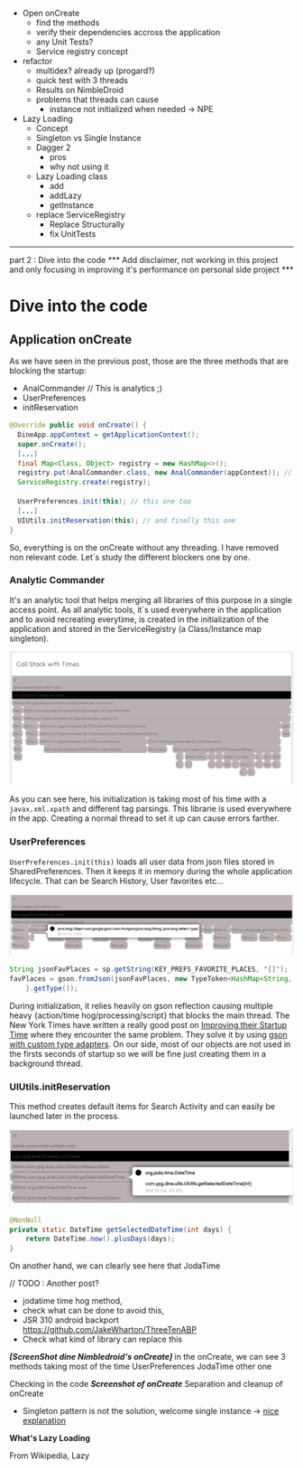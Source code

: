 - Open onCreate
  - find the methods
  - verify their dependencies accross the application
  - any Unit Tests?
  - Service registry concept
- refactor
  - multidex? already up (progard?)
  - quick test with 3 threads
  - Results on NimbleDroid
  - problems that threads can cause
    - instance not initialized when needed -> NPE
- Lazy Loading
  - Concept
  - Singleton vs Single Instance
  - Dagger 2
    - pros
    - why not using it
  - Lazy Loading class
    - add
    - addLazy
    - getInstance
  - replace ServiceRegistry
    - Replace Structurally
    - fix UnitTests

_________________________________________________
part 2 : Dive into the code
*** Add disclaimer, not working in this project and only focusing in improving it's performance on personal side project ***

# Dive into the code
## Application onCreate
As we have seen in the previous post, those are the three methods that are blocking the startup:
- AnalCommander // This is analytics ;)
- UserPreferences
- initReservation


```java
@Override public void onCreate() {
  DineApp.appContext = getApplicationContext();
  super.onCreate();
  [...]
  final Map<Class, Object> registry = new HashMap<>();
  registry.put(AnalCommander.class, new AnalCommander(appContext)); // this one is blocking
  ServiceRegistry.create(registry);

  UserPreferences.init(this); // this one too
  [...]
  UIUtils.initReservation(this); // and finally this one
}
```

So, everything is on the onCreate without any threading. I have removed non relevant code. Let`s study the different blockers one by one.

### Analytic Commander
It's an analytic tool that helps merging all libraries of this purpose in a single access point. As all analytic tools, it`s used everywhere in the application and to avoid recreating everytime, is created in the initialization of the application and stored in the ServiceRegistry (a Class/Instance map singleton).

[![Analytic Commander][callstack_oncreate_analcommander]][callstack_oncreate_link]

As you can see here, his initialization is taking most of his time with a `javax.xml.xpath` and different tag parsings. This librarie is used everywhere in the app. Creating a normal thread to set it up can cause errors farther.

### UserPreferences
`UserPreferences.init(this)` loads all user data from json files stored in SharedPreferences. Then it keeps it in memory during the whole application lifecycle. That can be Search History, User favorites etc...

[![User Preferences][callstack_oncreate_userpreference]][callstack_oncreate_link]

```java
String jsonFavPlaces = sp.getString(KEY_PREFS_FAVORITE_PLACES, "[]");
favPlaces = gson.fromJson(jsonFavPlaces, new TypeToken<HashMap<String, DineMerchantPreference>>() {
    }.getType());
```
During initialization, it relies heavily on gson reflection causing multiple heavy {action/time hog/processing/script} that blocks the main thread. The New York Times have written a really good post on [Improving their Startup Time][newyorktimes_improvingstartuptime] where they encounter the same problem. They solve it by using [gson with custom type adapters][gson_custom_types]. On our side, most of our objects are not used in the firsts seconds of startup so we will be fine just creating them in a background thread.

### UIUtils.initReservation
This method creates default items for Search Activity and can easily be launched later in the process.


![UIUtils initReservation][callstack_oncreate_uiutils_joda]

```java
@NonNull
private static DateTime getSelectedDateTime(int days) {
    return DateTime.now().plusDays(days);
}
```
On another hand, we can clearly see here that JodaTime

// TODO : Another post?
- jodatime time hog method,
- check what can be done to avoid this,
- JSR 310 android backport https://github.com/JakeWharton/ThreeTenABP
- Check what kind of library can replace this









***[ScreenShot dine Nimbledroid's onCreate]***
in the onCreate, we can see 3 methods taking most of the time
UserPreferences
JodaTime
other one

Checking in the code
***Screenshot of onCreate***
Separation and cleanup of onCreate



- Singleton pattern is not the solution, welcome single instance
-> [nice explanation](http://programmers.stackexchange.com/a/40610/212413)




**What's Lazy Loading**

From Wikipedia, Lazy




[comment]: <> (IMAGES)
[callstack_oncreate_analcommander]: images/callstack_onCreate_analcommander.png
[callstack_oncreate_userpreference]: images/callstack_onCreate_userPreferences.png
[callstack_oncreate_uiutils_joda]: images/callstack_onCreate_UIUtils_initReservation.png

[comment]: <> (LINKS)
[callstack_oncreate_link]: https://nimbledroid.com/play/com.ypg.dine?p=323DVxanEq1ssS#com.ypg.dine.DineApp.onCreate
[newyorktimes_improvingstartuptime]: http://open.blogs.nytimes.com/2016/02/11/improving-startup-time-in-the-nytimes-android-app/?_r=0
[gson_custom_types]: https://google-gson.googlecode.com/svn/trunk/gson/docs/javadocs/com/google/gson/TypeAdapter.html
